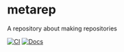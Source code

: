 # metarep
A repository about making repositories

[![CI](https://github.com/lucabaldini/metarep/actions/workflows/ci.yml/badge.svg)](https://github.com/lucabaldini/metarep/actions/workflows/ci.yml)
[![Docs](https://github.com/lucabaldini/metarep/actions/workflows/docs.yml/badge.svg)](https://github.com/lucabaldini/metarep/actions/workflows/docs.yml)
